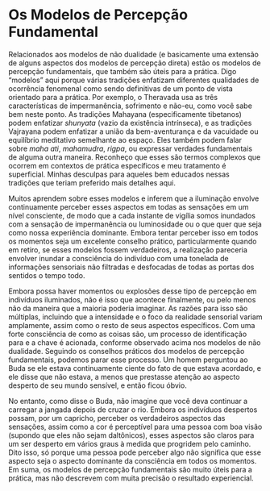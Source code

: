 # Os Modelos de Percepção Fundamental

Relacionados aos modelos de não dualidade (e basicamente uma extensão de alguns aspectos dos modelos de percepção direta) estão os modelos de percepção fundamentais, que também são úteis para a prática. Digo “modelos” aqui porque várias tradições enfatizam diferentes qualidades de ocorrência fenomenal como sendo definitivas de um ponto de vista orientado para a prática. Por exemplo, o Theravada usa as três características de impermanência, sofrimento e não-eu, como você sabe bem neste ponto. As tradições Mahayana (especificamente tibetanos) podem enfatizar _shunyata_ (vazio da existência intrínseca), e as tradições Vajrayana podem enfatizar a união da bem-aventurança e da vacuidade ou equilíbrio meditativo semelhante ao espaço. Eles também podem falar sobre _maha ati_, _mahamudra_, _rigpa_, ou expressar verdades fundamentais de alguma outra maneira. Reconheço que esses são termos complexos que ocorrem em contextos de prática específicos e meu tratamento é superficial. Minhas desculpas para aqueles bem educados nessas tradições que teriam preferido mais detalhes aqui.

Muitos aprendem sobre esses modelos e inferem que a iluminação envolve continuamente perceber esses aspectos em todas as sensações em um nível consciente, de modo que a cada instante de vigília somos inundados com a sensação de impermanência ou luminosidade ou o que quer que seja como nossa experiência dominante. Embora tentar perceber isso em todos os momentos seja um excelente conselho prático, particularmente quando em retiro, se esses modelos fossem verdadeiros, a realização pareceria envolver inundar a consciência do indivíduo com uma tonelada de informações sensoriais não filtradas e desfocadas de todas as portas dos sentidos o tempo todo.

Embora possa haver momentos ou explosões desse tipo de percepção em indivíduos iluminados, não é isso que acontece finalmente, ou pelo menos não da maneira que a maioria poderia imaginar. As razões para isso são múltiplas, incluindo que a intensidade e o foco da realidade sensorial variam amplamente, assim como o resto de seus aspectos específicos. Com uma forte consciência de como as coisas são, um processo de identificação para e a chave é acionada, conforme observado acima nos modelos de não dualidade. Seguindo os conselhos práticos dos modelos de percepção fundamentais, podemos parar esse processo. Um homem perguntou ao Buda se ele estava continuamente ciente do fato de que estava acordado, e ele disse que não estava, a menos que prestasse atenção ao aspecto desperto de seu mundo sensível, e então ficou óbvio.

No entanto, como disse o Buda, não imagine que você deva continuar a carregar a jangada depois de cruzar o rio. Embora os indivíduos despertos possam, por um capricho, perceber os verdadeiros aspectos das sensações, assim como a cor é perceptível para uma pessoa com boa visão (supondo que eles não sejam daltônicos), esses aspectos são claros para um ser desperto em vários graus à medida que progridem pelo caminho. Dito isso, só porque uma pessoa pode perceber algo não significa que esse aspecto seja o aspecto dominante da consciência em todos os momentos. Em suma, os modelos de percepção fundamentais são muito úteis para a prática, mas não descrevem com muita precisão o resultado experiencial.

